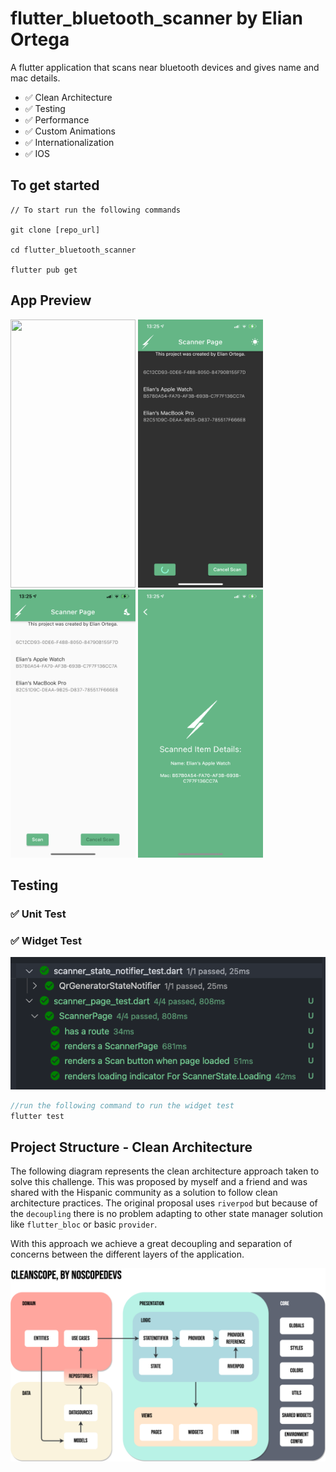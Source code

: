 # flutter_bluetooth_scanner by Elian Ortega

A flutter application that scans near bluetooth devices and gives name and mac details.

- ✅  Clean Architecture
- ✅  Testing
- ✅  Performance
- ✅  Custom Animations
- ✅  Internationalization
- ✅ IOS


## To get started 
```
// To start run the following commands 

git clone [repo_url]

cd flutter_bluetooth_scanner

flutter pub get
```
## App Preview
<img src="assets/readme/demo.gif" width=200 height=429/> 
<img src="assets/readme/demo1.PNG" width=200 height=429/> 
<img src="assets/readme/demo2.PNG" width=200 height=429/> 
<img src="assets/readme/demo3.PNG" width=200 height=429/> 

## Testing
### ✅ Unit Test
### ✅ Widget Test
![](assets/readme/testing.png)
```dart
//run the following command to run the widget test
flutter test
```
## Project Structure - Clean Architecture

The following diagram represents the clean architecture approach taken to solve this challenge. This was proposed by myself and a friend and was shared with the Hispanic community as a solution to follow clean architecture practices. The original proposal uses `riverpod` but because of the `decoupling` there is no problem adapting to other state manager solution like `flutter_bloc` or basic  `provider`.

With this approach we achieve a great decoupling and separation of concerns between the different layers of the application.

![](assets/readme/arch.png)
